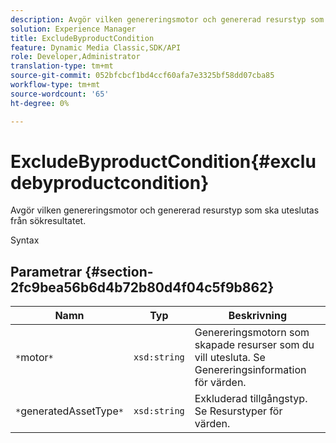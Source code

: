 ```yaml
---
description: Avgör vilken genereringsmotor och genererad resurstyp som ska uteslutas från sökresultatet.
solution: Experience Manager
title: ExcludeByproductCondition
feature: Dynamic Media Classic,SDK/API
role: Developer,Administrator
translation-type: tm+mt
source-git-commit: 052bfcbcf1bd4ccf60afa7e3325bf58dd07cba85
workflow-type: tm+mt
source-wordcount: '65'
ht-degree: 0%

---
```



# ExcludeByproductCondition{#excludebyproductcondition}

Avgör vilken genereringsmotor och genererad resurstyp som ska uteslutas från sökresultatet.

Syntax

## Parametrar {#section-2fc9bea56b6d4b72b80d4f04c5f9b862}

| Namn | Typ | Beskrivning |
|---|---|---|
| `*`motor`*` | `xsd:string` | Genereringsmotorn som skapade resurser som du vill utesluta. Se Genereringsinformation för värden. |
| `*`generatedAssetType`*` | `xsd:string` | Exkluderad tillgångstyp. Se Resurstyper för värden. |

